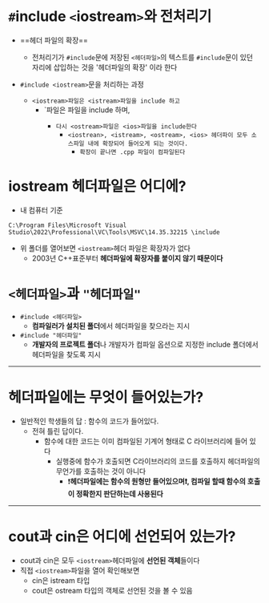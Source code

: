 # `#`include `<`iostream`>`와 전처리기
- ==헤더 파일의 확장==
	- 전처리기가 `#include`문에 저장된 `<헤더파일>`의 텍스트를 `#include`문이 있던 자리에 삽입하는 것을  '헤더파일의 확장' 이라 한다

- `#include <iostream>`문을 처리하는 과정
	- `<iostream>파일은 <istream>파일을 include 하고 `
		- `<istream>파일은 <ostream>파일을 include 하며,
			- `다시 <ostream>파일은 <ios>파일을 include한다`
				- `<iostrean>, <istream>, <ostream>, <ios> 헤더파이 모두 소스파일 내에 확장되어 들어오게 되는 것이다. `
					- `확장이 끝나면 .cpp 파일이 컴파일된다`

# iostream 헤더파일은 어디에?
- 내 컴퓨터 기준
```
C:\Program Files\Microsoft Visual Studio\2022\Professional\VC\Tools\MSVC\14.35.32215 \include
```
- 위 폴더를 열어보면 `<iostream>`헤더 파일은 확장자가 없다
	- 2003년 C++표준부터 **헤더파일에 확장자를 붙이지 않기 때문이다**

# `<헤더파일>`과 `"헤더파일"`
- `#include <헤더파일>`
	- **컴파일러가 설치된 폴더**에서 헤더파일을 찾으라는 지시
- `#include "헤더파일"`
	- **개발자의 프로젝트 폴더**나 개발자가 컴파일 옵션으로 지정한 include 폴더에서 헤더파일을 찾도록 지시
---
# 헤더파일에는 무엇이 들어있는가?
- 일반적인 학생들의 답 : 함수의 코드가 들어있다.
	- 전혀 틀린 답이다. 
		- 함수에 대한 코드는 이미 컴파일된 기계어 형태로 C 라이브러리에 들어 있다
			- 실행중에 함수가 호출되면 C라이브러리의 코드를 호출하지 헤더파일의 무언가를 호출하는 것이 아니다
				- ❗**헤더파일에는 함수의 원형만 들어있으며❗, 컴파일 할때 함수의 호출이 정확한지 판단하는데 사용된다**
---
# cout과 cin은 어디에 선언되어 있는가?
- cout과 cin은 모두 `<iostream>`헤더파일에 **선언된 객체**들이다
- 직접 `<iostream>`파일을 열어 확인해보면 
	- cin은 istream 타입
	- cout은 ostream 타입의 객체로 선언된 것을 볼 수 있음




